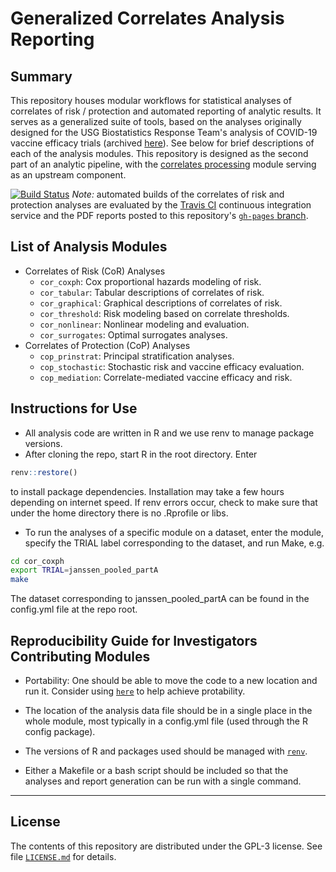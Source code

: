 # Generalized Correlates Analysis Reporting

## Summary

This repository houses modular workflows for statistical analyses of correlates
of risk / protection and automated reporting of analytic results. It serves as
a generalized suite of tools, based on the analyses originally designed for the
USG Biostatistics Response Team's analysis of COVID-19 vaccine efficacy trials
(archived
[here](https://github.com/CoVPN/correlates_reporting_usgcove_archive/)). See
below for brief descriptions of each of the analysis modules. This repository is
designed as the second part of an analytic pipeline, with the [correlates
processing](https://github.com/CoVPN/correlates_processing) module serving as an
upstream component.

[![Build Status](https://app.travis-ci.com/CoVPN/correlates_reporting2.svg?branch=master)](https://app.travis-ci.com/CoVPN/correlates_reporting2)
_Note:_ automated builds of the correlates of risk and protection analyses are
evaluated by the [Travis CI](https://travis-ci.org/) continuous integration
service and the PDF reports posted to this repository's [`gh-pages`
branch](https://github.com/CoVPN/correlates_reporting2/tree/gh-pages).

## List of Analysis Modules

* Correlates of Risk (CoR) Analyses
  * `cor_coxph`: Cox proportional hazards modeling of risk.
  * `cor_tabular`: Tabular descriptions of correlates of risk.
  * `cor_graphical`: Graphical descriptions of correlates of risk.
  * `cor_threshold`: Risk modeling based on correlate thresholds.
  * `cor_nonlinear`: Nonlinear modeling and evaluation.
  * `cor_surrogates`: Optimal surrogates analyses.
* Correlates of Protection (CoP) Analyses
  * `cop_prinstrat`: Principal stratification analyses.
  * `cop_stochastic`: Stochastic risk and vaccine efficacy evaluation.
  * `cop_mediation`: Correlate-mediated vaccine efficacy and risk.


## Instructions for Use

* All analysis code are written in R and we use renv to manage package versions.
* After cloning the repo, start R in the root directory. Enter 
```r
renv::restore()
```
to install package dependencies. Installation may take a few hours depending on internet speed. If renv errors occur, check to make sure that under the home directory there is no .Rprofile or libs.
* To run the analyses of a specific module on a dataset, enter the module, specify the TRIAL label corresponding to the dataset, and run Make, e.g.
```bash
cd cor_coxph
export TRIAL=janssen_pooled_partA
make
```
The dataset corresponding to janssen_pooled_partA can be found in the config.yml file at the repo root. 



## Reproducibility Guide for Investigators Contributing Modules

* Portability: One should be able to move the code to a new location and run it. Consider using [`here`](https://here.r-lib.org/) to help achieve protability.

* The location of the analysis data file should be in a single place in the whole module, most typically in a config.yml file (used through the R config package).

* The versions of R and packages used should be managed with [`renv`](https://rstudio.github.io/renv/).

* Either a Makefile or a bash script should be included so that the analyses and report generation can be run with a single command. 


---

## License

The contents of this repository are distributed under the GPL-3 license. See
file [`LICENSE.md`](https://github.com/CoVPN/correlates_reporting2/blob/master/LICENSE.md)
for details.
